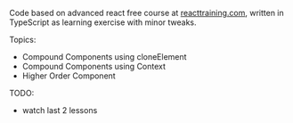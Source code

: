 Code based on advanced react free course at [reacttraining.com](https://courses.reacttraining.com/p/advanced-react-free), written in TypeScript as learning exercise with minor tweaks.

Topics:
* Compound Components using cloneElement
* Compound Components using Context
* Higher Order Component


TODO:
* watch last 2 lessons 
